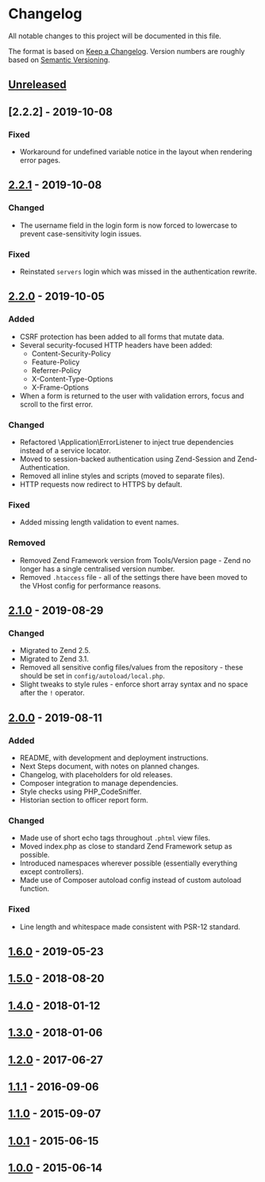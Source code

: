 # Changelog

All notable changes to this project will be documented in this file.

The format is based on [Keep a Changelog](https://keepachangelog.com/en/1.0.0/).
Version numbers are roughly based on [Semantic Versioning](https://semver.org/spec/v2.0.0.html).

## [Unreleased]

## [2.2.2] - 2019-10-08

### Fixed

* Workaround for undefined variable notice in the layout when rendering error pages.

## [2.2.1] - 2019-10-08

### Changed

* The username field in the login form is now forced to lowercase to prevent case-sensitivity login issues.

### Fixed

* Reinstated `servers` login which was missed in the authentication rewrite.

## [2.2.0] - 2019-10-05

### Added

* CSRF protection has been added to all forms that mutate data.
* Several security-focused HTTP headers have been added:
  * Content-Security-Policy
  * Feature-Policy
  * Referrer-Policy
  * X-Content-Type-Options
  * X-Frame-Options
* When a form is returned to the user with validation errors, focus and scroll to the first error.

### Changed

* Refactored \Application\ErrorListener to inject true dependencies instead of a service locator.
* Moved to session-backed authentication using Zend-Session and Zend-Authentication.
* Removed all inline styles and scripts (moved to separate files).
* HTTP requests now redirect to HTTPS by default.

### Fixed

* Added missing length validation to event names.

### Removed

* Removed Zend Framework version from Tools/Version page - Zend no longer has a single centralised version number.
* Removed `.htaccess` file - all of the settings there have been moved to the VHost config for performance reasons.

## [2.1.0] - 2019-08-29

### Changed

* Migrated to Zend 2.5.
* Migrated to Zend 3.1.
* Removed all sensitive config files/values from the repository - these should be set in `config/autoload/local.php`.
* Slight tweaks to style rules - enforce short array syntax and no space after the `!` operator.

## [2.0.0] - 2019-08-11

### Added

* README, with development and deployment instructions.
* Next Steps document, with notes on planned changes.
* Changelog, with placeholders for old releases.
* Composer integration to manage dependencies.
* Style checks using PHP_CodeSniffer.
* Historian section to officer report form.

### Changed

* Made use of short echo tags throughout `.phtml` view files.
* Moved index.php as close to standard Zend Framework setup as possible.
* Introduced namespaces wherever possible (essentially everything except controllers).
* Made use of Composer autoload config instead of custom autoload function.

### Fixed

* Line length and whitespace made consistent with PSR-12 standard.

## [1.6.0] - 2019-05-23

## [1.5.0] - 2018-08-20

## [1.4.0] - 2018-01-12

## [1.3.0] - 2018-01-06

## [1.2.0] - 2017-06-27

## [1.1.1] - 2016-09-06

## [1.1.0] - 2015-09-07

## [1.0.1] - 2015-06-15

## [1.0.0] - 2015-06-14

[unreleased]: https://bitbucket.org/dtkerr/lochac-sendb/branches/compare/develop..v2.2.1
[2.2.1]: https://bitbucket.org/dtkerr/lochac-sendb/branches/compare/v2.2.1..v2.2.0
[2.2.0]: https://bitbucket.org/dtkerr/lochac-sendb/branches/compare/v2.2.0..v2.1.0
[2.1.0]: https://bitbucket.org/dtkerr/lochac-sendb/branches/compare/v2.1.0..v2.0.0
[2.0.0]: https://bitbucket.org/dtkerr/lochac-sendb/branches/compare/v2.0.0..v1.6.0
[1.6.0]: https://bitbucket.org/dtkerr/lochac-sendb/branches/compare/v1.6.0..v1.5.0
[1.5.0]: https://bitbucket.org/dtkerr/lochac-sendb/branches/compare/v1.5.0..v1.4.0
[1.4.0]: https://bitbucket.org/dtkerr/lochac-sendb/branches/compare/v1.4.0..v1.3.0
[1.3.0]: https://bitbucket.org/dtkerr/lochac-sendb/branches/compare/v1.3.0..v1.2.0
[1.2.0]: https://bitbucket.org/dtkerr/lochac-sendb/branches/compare/v1.2.0..v1.1.1
[1.1.1]: https://bitbucket.org/dtkerr/lochac-sendb/branches/compare/v1.1.1..v1.1.0
[1.1.0]: https://bitbucket.org/dtkerr/lochac-sendb/branches/compare/v1.1.0..v1.0.1
[1.0.1]: https://bitbucket.org/dtkerr/lochac-sendb/branches/compare/v1.0.1..v1.0.0
[1.0.0]: https://bitbucket.org/dtkerr/lochac-sendb/src/v1.0.0/
